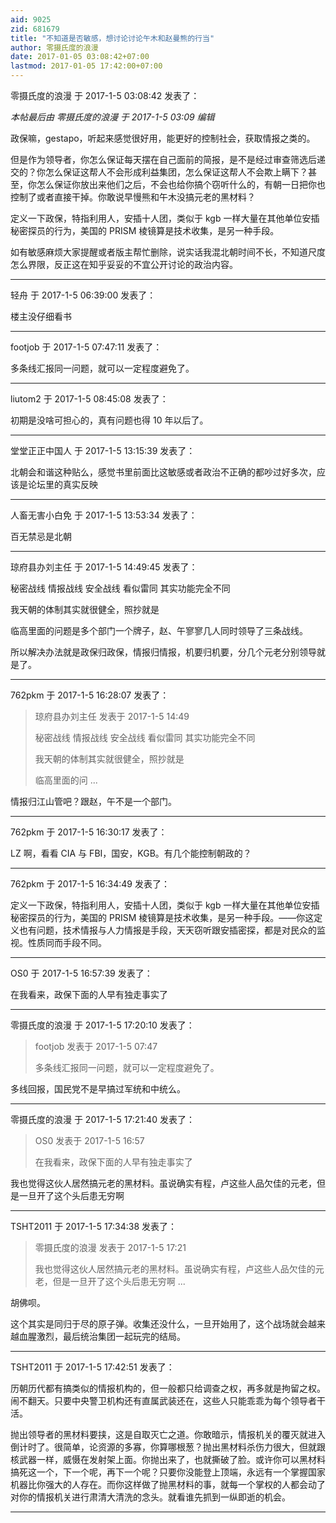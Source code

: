 ```yaml
---
aid: 9025
zid: 681679
title: "不知道是否敏感，想讨论讨论午木和赵曼熊的行当"
author: 零摄氏度的浪漫
date: 2017-01-05 03:08:42+07:00
lastmod: 2017-01-05 17:42:00+07:00
---
```


零摄氏度的浪漫 于 2017-1-5 03:08:42 发表了：

_本帖最后由 零摄氏度的浪漫 于 2017-1-5 03:09 编辑_

政保嘛，gestapo，听起来感觉很好用，能更好的控制社会，获取情报之类的。

但是作为领导者，你怎么保证每天摆在自己面前的简报，是不是经过审查筛选后递交的？你怎么保证这帮人不会形成利益集团，怎么保证这帮人不会欺上瞒下？甚至，你怎么保证你放出来他们之后，不会也给你搞个窃听什么的，有朝一日把你也控制了或者直接干掉。你敢说早慢熊和午木没搞元老的黑材料？

定义一下政保，特指利用人，安插十人团，类似于 kgb 一样大量在其他单位安插秘密探员的行为，美国的 PRISM 棱镜算是技术收集，是另一种手段。

如有敏感麻烦大家提醒或者版主帮忙删除，说实话我混北朝时间不长，不知道尺度怎么界限，反正这在知乎妥妥的不宜公开讨论的政治内容。

---

轻舟 于 2017-1-5 06:39:00 发表了：

楼主没仔细看书

---

footjob 于 2017-1-5 07:47:11 发表了：

多条线汇报同一问题，就可以一定程度避免了。

---

liutom2 于 2017-1-5 08:45:08 发表了：

初期是没啥可担心的，真有问题也得 10 年以后了。

---

堂堂正正中国人 于 2017-1-5 13:15:39 发表了：

北朝会和谐这种贴么，感觉书里前面比这敏感或者政治不正确的都吵过好多次，应该是论坛里的真实反映

---

人畜无害小白免 于 2017-1-5 13:53:34 发表了：

百无禁忌是北朝

---

琼府县办刘主任 于 2017-1-5 14:49:45 发表了：

秘密战线 情报战线 安全战线 看似雷同 其实功能完全不同

我天朝的体制其实就很健全，照抄就是

临高里面的问题是多个部门一个牌子，赵、午寥寥几人同时领导了三条战线。

所以解决办法就是政保归政保，情报归情报，机要归机要，分几个元老分别领导就是了。

---

762pkm 于 2017-1-5 16:28:07 发表了：

> 琼府县办刘主任 发表于 2017-1-5 14:49
>
> 秘密战线 情报战线 安全战线 看似雷同 其实功能完全不同
>
> 我天朝的体制其实就很健全，照抄就是
>
> 临高里面的问 ...

情报归江山管吧？跟赵，午不是一个部门。

---

762pkm 于 2017-1-5 16:30:17 发表了：

LZ 啊，看看 CIA 与 FBI，国安，KGB。有几个能控制朝政的？

---

762pkm 于 2017-1-5 16:34:49 发表了：

定义一下政保，特指利用人，安插十人团，类似于 kgb 一样大量在其他单位安插秘密探员的行为，美国的 PRISM 棱镜算是技术收集，是另一种手段。——你这定义也有问题，技术情报与人力情报是手段，天天窃听跟安插密探，都是对民众的监视。性质同而手段不同。

---

OS0 于 2017-1-5 16:57:39 发表了：

在我看来，政保下面的人早有独走事实了

---

零摄氏度的浪漫 于 2017-1-5 17:20:10 发表了：

> footjob 发表于 2017-1-5 07:47
>
> 多条线汇报同一问题，就可以一定程度避免了。

多线回报，国民党不是早搞过军统和中统么。

---

零摄氏度的浪漫 于 2017-1-5 17:21:40 发表了：

> OS0 发表于 2017-1-5 16:57
>
> 在我看来，政保下面的人早有独走事实了

我也觉得这伙人居然搞元老的黑材料。虽说确实有程，卢这些人品欠佳的元老，但是一旦开了这个头后患无穷啊

---

TSHT2011 于 2017-1-5 17:34:38 发表了：

> 零摄氏度的浪漫 发表于 2017-1-5 17:21
>
> 我也觉得这伙人居然搞元老的黑材料。虽说确实有程，卢这些人品欠佳的元老，但是一旦开了这个头后患无穷啊 ...

胡佛呗。

这个其实是同归于尽的原子弹。收集还没什么，一旦开始用了，这个战场就会越来越血腥激烈，最后统治集团一起玩完的结局。

---

TSHT2011 于 2017-1-5 17:42:51 发表了：

历朝历代都有搞类似的情报机构的，但一般都只给调查之权，再多就是拘留之权。闹不翻天。只要中央警卫机构还有直属武装还在，这些人只能乖乖为每个领导者干活。

抛出领导者的黑材料要挟，这是自取灭亡之道。你敢暗示，情报机关的覆灭就进入倒计时了。很简单，论资源的多寡，你算哪根葱？抛出黑材料杀伤力很大，但就跟核武器一样，威慑在发射架上面。你抛出来了，也就撕破了脸。或许你可以黑材料搞死这一个，下一个呢，再下一个呢？只要你没能登上顶端，永远有一个掌握国家机器比你强大的人存在。而你这样做了抛黑材料的事，就每一个掌权的人都会动了对你的情报机关进行肃清大清洗的念头。就看谁先抓到一纵即逝的机会。

---
